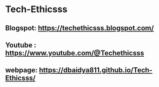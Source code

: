 # Tech-Ethicsss
 ## Blogspot: https://techethicsss.blogspot.com/ 
 ## Youtube : https://www.youtube.com/@Techethicsss
## webpage: https://dbaidya811.github.io/Tech-Ethicsss/
